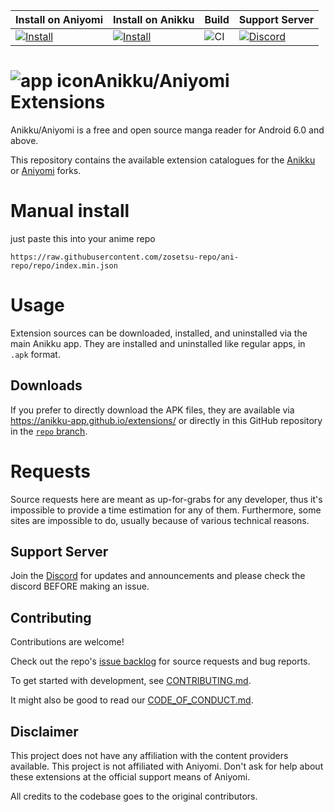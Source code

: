 | Install on Aniyomi | Install on Anikku | Build  | Support Server |
|--------------------|-------------------|--------|----------------|
| [![Install](https://img.shields.io/badge/Click%20here%20to%20install%20this%20repo-blue&style=flat)](https://intradeus.github.io/http-protocol-redirector/?r=aniyomi://add-repo?url=https://raw.githubusercontent.com/zosetsu-repo/ani-repo/repo/index.min.json) | [![Install](https://img.shields.io/badge/Click%20here%20to%20install%20repo-gray?style=flat&labelColor=red)](https://intradeus.github.io/http-protocol-redirector/?r=anikku://add-repo?url=https://raw.githubusercontent.com/zosetsu-repo/ani-repo/repo/index.min.json) | ![CI](https://github.com/zosetsu-repo/aniyomi-extensions/actions/workflows/build_push.yml/badge.svg) | [![Discord](https://img.shields.io/discord/1242381704459452488?label=discord&labelColor=7289da&color=2c2f33&style=flat)](https://discord.gg/85jB7V5AJR) |


# ![app icon](./.github/readme-images/app-icon.png)Anikku/Aniyomi Extensions
Anikku/Aniyomi is a free and open source manga reader for Android 6.0 and above.

This repository contains the available extension catalogues for the [Anikku](https://github.com/komikku-app/anikku) or [Aniyomi](https://github.com/aniyomiorg/aniyomi) forks.

# Manual install
just paste this into your anime repo
```
https://raw.githubusercontent.com/zosetsu-repo/ani-repo/repo/index.min.json
```

# Usage

Extension sources can be downloaded, installed, and uninstalled via the main Anikku app. They are installed and uninstalled like regular apps, in `.apk` format.

## Downloads

If you prefer to directly download the APK files, they are available via https://anikku-app.github.io/extensions/ or directly in this GitHub repository in the [`repo` branch](https://github.com/zosetsu-repo/ani-repo/tree/repo/apk).

# Requests

Source requests here are meant as up-for-grabs for any developer, thus it's impossible to provide a time estimation for any of them. Furthermore, some sites are impossible to do, usually because of various technical reasons.

## Support Server

Join the [Discord](https://discord.gg/85jB7V5AJR) for updates and announcements and please check the discord BEFORE making an issue.

## Contributing

Contributions are welcome!

Check out the repo's [issue backlog](https://github.com/zosetsu-repo/aniyomi-extensions/issues) for source requests and bug reports.

To get started with development, see [CONTRIBUTING.md](./CONTRIBUTING.md).

It might also be good to read our [CODE_OF_CONDUCT.md](./CODE_OF_CONDUCT.md).

## Disclaimer

This project does not have any affiliation with the content providers available.
This project is not affiliated with Aniyomi.
Don't ask for help about these extensions at the official support means of Aniyomi.

All credits to the codebase goes to the original contributors.
